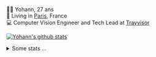 <p>
  👨🏻 <bold>Yohann</bold>, 27 ans<br/>
  💼 Living in <a href="https://www.google.com/maps?q=paris">Paris</a>, France<br/>
  💻 Computer Vision Engineer and Tech Lead at <a href="https://trayvisor.com/">Trayvisor</a><br/>
</p>

<a href="https://github.com/anuraghazra/github-readme-stats"><img align="center" src="https://github-readme-stats-go94hl40s-yohann84l.vercel.app//api?username=yohann84L&show_icons=true&include_all_commits=true" alt="Yohann's github stats" /> </a>


<details>
  <summary>Some stats ...</summary><br/>
  

<!--START_SECTION:waka-->
![Code Time](http://img.shields.io/badge/Code%20Time-1%2C129%20hrs%2023%20mins-blue)

![Profile Views](http://img.shields.io/badge/Profile%20Views-0-blue)

**🐱 My GitHub Data** 

> 📦 440.8 kB Used in GitHub's Storage 
 > 
> 🏆 1,141 Contributions in the Year 2024
 > 
> 🚫 Not Opted to Hire
 > 
> 📜 26 Public Repositories 
 > 
> 🔑 21 Private Repositories 
 > 
**I'm an Early 🐤** 

```text
🌞 Morning                18201 commits       ████████░░░░░░░░░░░░░░░░░   31.15 % 
🌆 Daytime                33113 commits       ██████████████░░░░░░░░░░░   56.67 % 
🌃 Evening                6975 commits        ███░░░░░░░░░░░░░░░░░░░░░░   11.94 % 
🌙 Night                  145 commits         ░░░░░░░░░░░░░░░░░░░░░░░░░   00.25 % 
```
📅 **I'm Most Productive on Wednesday** 

```text
Monday                   10799 commits       █████░░░░░░░░░░░░░░░░░░░░   18.48 % 
Tuesday                  10750 commits       █████░░░░░░░░░░░░░░░░░░░░   18.40 % 
Wednesday                12513 commits       █████░░░░░░░░░░░░░░░░░░░░   21.41 % 
Thursday                 11587 commits       █████░░░░░░░░░░░░░░░░░░░░   19.83 % 
Friday                   11614 commits       █████░░░░░░░░░░░░░░░░░░░░   19.88 % 
Saturday                 371 commits         ░░░░░░░░░░░░░░░░░░░░░░░░░   00.63 % 
Sunday                   800 commits         ░░░░░░░░░░░░░░░░░░░░░░░░░   01.37 % 
```


📊 **This Week I Spent My Time On** 

```text
🕑︎ Time Zone: Europe/Paris

💬 Programming Languages: 
Python                   6 mins              █████████████████████████   100.00 % 

🔥 Editors: 
VS Code                  6 mins              █████████████████████████   100.00 % 

💻 Operating System: 
Mac                      6 mins              █████████████████████████   100.00 % 
```

**I Mostly Code in Python** 

```text
Python                   27 repos            ██████████████░░░░░░░░░░░   55.10 % 
Jupyter Notebook         5 repos             ███░░░░░░░░░░░░░░░░░░░░░░   10.20 % 
JavaScript               3 repos             ██░░░░░░░░░░░░░░░░░░░░░░░   06.12 % 
HTML                     2 repos             █░░░░░░░░░░░░░░░░░░░░░░░░   04.08 % 
Shell                    1 repo              █░░░░░░░░░░░░░░░░░░░░░░░░   02.04 % 
```




 Last Updated on 29/09/2024 00:40:47 UTC
<!--END_SECTION:waka-->
